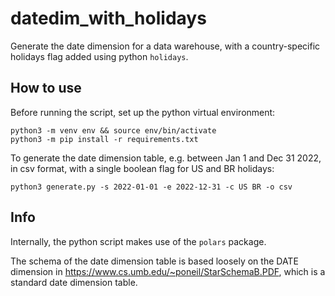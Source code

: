 # datedim_with_holidays
Generate the date dimension for a data warehouse, with a country-specific holidays flag added using python `holidays`.

## How to use

Before running the script, set up the python virtual environment:
```
python3 -m venv env && source env/bin/activate
python3 -m pip install -r requirements.txt
```
To generate the date dimension table, e.g. between Jan 1 and Dec 31 2022, in csv format, with a single boolean flag for US and BR holidays:
```
python3 generate.py -s 2022-01-01 -e 2022-12-31 -c US BR -o csv
```

## Info

Internally, the python script makes use of the `polars` package.

The schema of the date dimension table is based loosely on the DATE dimension in https://www.cs.umb.edu/~poneil/StarSchemaB.PDF, which is a standard date dimension table.

